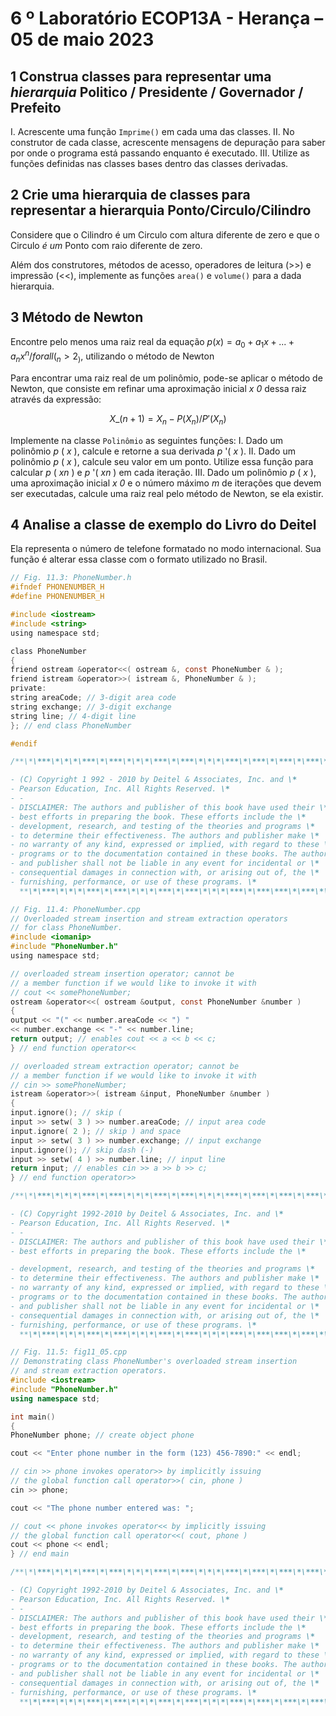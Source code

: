 # 6 º Laboratório ECOP13A - Herança – 05 de maio 2023

## 1 Construa classes para representar uma _hierarquia_ Politico / Presidente / Governador / Prefeito

I. Acrescente uma função `Imprime()` em cada uma das classes.
II. No construtor de cada classe, acrescente mensagens de depuração para saber
por onde o programa está passando enquanto é executado.
III. Utilize as funções definidas nas classes bases dentro das classes derivadas.

## 2 Crie uma hierarquia de classes para representar a hierarquia Ponto/Circulo/Cilindro

Considere que o Cilindro é um Circulo com altura diferente de zero e que o Circulo _é um_ Ponto com raio diferente de zero.

Além dos construtores, métodos de acesso, operadores de leitura (>>) e impressão (<<), implemente as funções `area()` e
`volume()` para a dada hierarquia.

## 3 Método de Newton

Encontre pelo menos uma raiz real da equação $p(x)=a_0 +a_1x+...+a_nx^n /forall ( _n > 2_ )$, utilizando o método de Newton

Para encontrar uma raiz real de um polinômio, pode-se aplicar o método de Newton, que consiste em refinar uma aproximação inicial _x 0_ dessa
raiz através da expressão:

$$ X\_(n+1) = X_n - P(X_n)/P'(X_n)$$

Implemente na classe `Polinômio` as seguintes funções:
I. Dado um polinômio _p_ ( _x_ ), calcule e retorne a sua derivada _p_ '( _x_ ).
II. Dado um polinômio _p_ ( _x_ ), calcule seu valor em um ponto. Utilize essa função
para calcular _p_ ( _xn_ ) e _p_ '( _xn_ ) em cada iteração.
III. Dado um polinômio _p_ ( _x_ ), uma aproximação inicial _x 0_ e o número máximo _m_ de
iterações que devem ser executadas, calcule uma raiz real pelo método de
Newton, se ela existir.

## 4 Analise a classe de exemplo do Livro do Deitel

Ela representa o número de telefone formatado no modo internacional. Sua função é alterar essa classe com o formato utilizado no Brasil.

```h
// Fig. 11.3: PhoneNumber.h
#ifndef PHONENUMBER_H
#define PHONENUMBER_H

#include <iostream>
#include <string>
using namespace std;

class PhoneNumber
{
friend ostream &operator<<( ostream &, const PhoneNumber & );
friend istream &operator>>( istream &, PhoneNumber & );
private:
string areaCode; // 3-digit area code
string exchange; // 3-digit exchange
string line; // 4-digit line
}; // end class PhoneNumber

#endif

/**\*\***\*\*\*\***\*\***\*\*\*\***\*\***\*\*\*\***\*\***\*\***\*\***\*\*\*\***\*\***\*\*\*\***\*\***\*\*\*\***\*\***

- (C) Copyright 1 992 - 2010 by Deitel & Associates, Inc. and \*
- Pearson Education, Inc. All Rights Reserved. \*
- -
- DISCLAIMER: The authors and publisher of this book have used their \*
- best efforts in preparing the book. These efforts include the \*
- development, research, and testing of the theories and programs \*
- to determine their effectiveness. The authors and publisher make \*
- no warranty of any kind, expressed or implied, with regard to these \*
- programs or to the documentation contained in these books. The authors \*
- and publisher shall not be liable in any event for incidental or \*
- consequential damages in connection with, or arising out of, the \*
- furnishing, performance, or use of these programs. \*
  **\*\***\*\*\*\***\*\***\*\*\*\***\*\***\*\*\*\***\*\***\***\*\***\*\*\*\***\*\***\*\*\*\***\*\***\*\*\*\***\*\***/

// Fig. 11.4: PhoneNumber.cpp
// Overloaded stream insertion and stream extraction operators
// for class PhoneNumber.
#include <iomanip>
#include "PhoneNumber.h"
using namespace std;

// overloaded stream insertion operator; cannot be
// a member function if we would like to invoke it with
// cout << somePhoneNumber;
ostream &operator<<( ostream &output, const PhoneNumber &number )
{
output << "(" << number.areaCode << ") "
<< number.exchange << "-" << number.line;
return output; // enables cout << a << b << c;
} // end function operator<<

// overloaded stream extraction operator; cannot be
// a member function if we would like to invoke it with
// cin >> somePhoneNumber;
istream &operator>>( istream &input, PhoneNumber &number )
{
input.ignore(); // skip (
input >> setw( 3 ) >> number.areaCode; // input area code
input.ignore( 2 ); // skip ) and space
input >> setw( 3 ) >> number.exchange; // input exchange
input.ignore(); // skip dash (-)
input >> setw( 4 ) >> number.line; // input line
return input; // enables cin >> a >> b >> c;
} // end function operator>>
```

```cpp
/**\*\***\*\*\*\***\*\***\*\*\*\***\*\***\*\*\*\***\*\***\*\***\*\***\*\*\*\***\*\***\*\*\*\***\*\***\*\*\*\***\*\***

- (C) Copyright 1992-2010 by Deitel & Associates, Inc. and \*
- Pearson Education, Inc. All Rights Reserved. \*
- -
- DISCLAIMER: The authors and publisher of this book have used their \*
- best efforts in preparing the book. These efforts include the \*

- development, research, and testing of the theories and programs \*
- to determine their effectiveness. The authors and publisher make \*
- no warranty of any kind, expressed or implied, with regard to these \*
- programs or to the documentation contained in these books. The authors \*
- and publisher shall not be liable in any event for incidental or \*
- consequential damages in connection with, or arising out of, the \*
- furnishing, performance, or use of these programs. \*
  **\*\***\*\*\*\***\*\***\*\*\*\***\*\***\*\*\*\***\*\***\***\*\***\*\*\*\***\*\***\*\*\*\***\*\***\*\*\*\***\*\***/

// Fig. 11.5: fig11_05.cpp
// Demonstrating class PhoneNumber's overloaded stream insertion
// and stream extraction operators.
#include <iostream>
#include "PhoneNumber.h"
using namespace std;

int main()
{
PhoneNumber phone; // create object phone

cout << "Enter phone number in the form (123) 456-7890:" << endl;

// cin >> phone invokes operator>> by implicitly issuing
// the global function call operator>>( cin, phone )
cin >> phone;

cout << "The phone number entered was: ";

// cout << phone invokes operator<< by implicitly issuing
// the global function call operator<<( cout, phone )
cout << phone << endl;
} // end main

/**\*\***\*\*\*\***\*\***\*\*\*\***\*\***\*\*\*\***\*\***\*\***\*\***\*\*\*\***\*\***\*\*\*\***\*\***\*\*\*\***\*\***

- (C) Copyright 1992-2010 by Deitel & Associates, Inc. and \*
- Pearson Education, Inc. All Rights Reserved. \*
- -
- DISCLAIMER: The authors and publisher of this book have used their \*
- best efforts in preparing the book. These efforts include the \*
- development, research, and testing of the theories and programs \*
- to determine their effectiveness. The authors and publisher make \*
- no warranty of any kind, expressed or implied, with regard to these \*
- programs or to the documentation contained in these books. The authors \*
- and publisher shall not be liable in any event for incidental or \*
- consequential damages in connection with, or arising out of, the \*
- furnishing, performance, or use of these programs. \*
  **\*\***\*\*\*\***\*\***\*\*\*\***\*\***\*\*\*\***\*\***\*\***\*\***\*\*\*\***\*\***\*\*\*\***\*\***\*\*\*\***\*\***/
```
